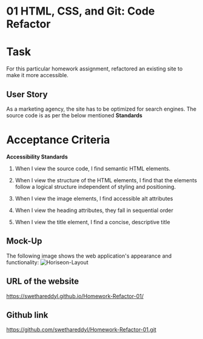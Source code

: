 # 01 HTML, CSS, and Git: Code Refactor

# Task
For this particular homework assignment, refactored an existing site to make it more accessible. 

## User Story
As a marketing agency, the site has to be optimized for search engines. The source code is as per the below mentioned **Standards** 

# Acceptance Criteria #

**Accessibility Standards**
1. When I view the source code, I find semantic HTML elements.

2. When I view the structure of the HTML elements, I find that the elements follow a logical structure independent of styling and positioning.

3. When I view the image elements, I find accessible alt attributes

4. When I view the heading attributes, they fall in sequential order

5. When I view the title element, I find a concise, descriptive title 


## Mock-Up
The following image shows the web application's appearance and functionality:
![Horiseon-Layout](./Assets/layout.jpg)

## URL of the website 
https://swethareddyl.github.io/Homework-Refactor-01/ 

## Github link 
https://github.com/swethareddyl/Homework-Refactor-01.git

